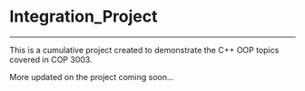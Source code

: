 # Integration_Project

--------------------------------------------------------------------------------------------------

This is a cumulative project created to demonstrate the C++ OOP topics covered in COP 3003.

More updated on the project coming soon...
